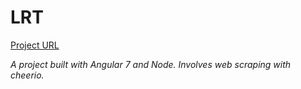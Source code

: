 # LRT
[Project URL](http://lrt-angular-node.s3-website.eu-central-1.amazonaws.com/)

*A project built with Angular 7 and Node. Involves web scraping with cheerio.*


